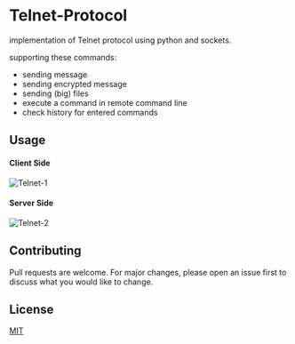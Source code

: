 # Telnet-Protocol
implementation of Telnet protocol using python and sockets.  

supporting these commands:
- sending message
- sending encrypted message
- sending (big) files
- execute a command in remote command line
- check history for entered commands

## Usage

#### Client Side
![Telnet-1](https://user-images.githubusercontent.com/46136179/134190825-6d3f205e-b529-4240-a206-7ba0e47cc5d2.PNG)



#### Server Side
![Telnet-2](https://user-images.githubusercontent.com/46136179/134190850-534424b8-f0a6-43bb-afe7-1e1dd8c86314.PNG)

## Contributing
Pull requests are welcome. For major changes, please open an issue first to discuss what you would like to change.

## License
[MIT](https://choosealicense.com/licenses/mit/)
